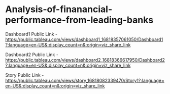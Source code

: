 # Analysis-of-finanancial-performance-from-leading-banks



Dashboard1 Public Link - https://public.tableau.com/views/dashboard1_16818357061050/Dashboard1?:language=en-US&:display_count=n&:origin=viz_share_link

Dashboard2 Public Link - https://public.tableau.com/views/dashboard2_16818366617950/Dashboard2?:language=en-US&:display_count=n&:origin=viz_share_link

Story Public Link - https://public.tableau.com/views/story_16818082339470/Story1?:language=en-US&:display_count=n&:origin=viz_share_link
